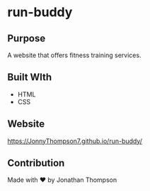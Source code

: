 # run-buddy


## Purpose
A website that offers fitness training services.

## Built WIth
* HTML
* CSS


## Website
https://JonnyThompson7.github.io/run-buddy/


## Contribution
Made with ❤️ by Jonathan Thompson
